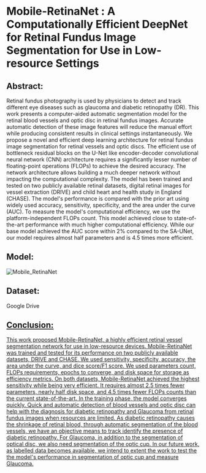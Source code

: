 # Mobile-RetinaNet : A Computationally Efficient DeepNet for Retinal Fundus Image Segmentation for Use in Low-resource Settings

## Abstract:
Retinal fundus photography is used by physicians to detect and track different eye diseases such as glaucoma and diabetic retinopathy (DR). This work presents a computer-aided automatic segmentation model for the retinal blood vessels and optic disc in retinal fundus images. Accurate automatic detection of these image features will reduce the manual effort while producing consistent results in clinical settings instantaneously. We  propose a novel and efficient deep learning architecture for retinal fundus image segmentation for retinal vessels and optic discs. The efficient use of bottleneck residual blocks on the U-Net like encoder-decoder convolutional neural network (CNN) architecture requires a significantly lesser number of floating-point operations (FLOPs) to achieve the desired accuracy. The network architecture allows building a much deeper network without impacting the computational complexity. The model has been trained and tested on two publicly available retinal datasets, digital retinal images for vessel extraction (DRIVE) and child heart and health study in England (CHASE). The model's performance is compared with the prior art using widely used accuracy, sensitivity, specificity, and the area under the curve (AUC). To measure the model's computational efficiency, we use the platform-independent FLOPs count. This model achieved close to state-of-the-art performance with much higher computational efficiency. While our base model achieved the AUC score within 2\% compared to the SA-UNet, our model requires almost half parameters and is 4.5 times more efficient.

## Model:
![Mobile_RetinaNet](https://github.com/rkarmaka/Mobile-RetinaNet/blob/figs/model_arch_model.png?raw=true)

## Dataset:
Google Drive <a href="https://drive.google.com/drive/folders/1s2N1RVwF_k9-ZLEXioKQkNGso4ocTzXc?usp=sharing">

## Conclusion:
This work proposed Mobile-RetinaNet, a highly efficient retinal vessel segmentation network for use in low-resource devices. Mobile-RetinaNet was trained and tested for its performance on two publicly available datasets, DRIVE and CHASE. We used sensitivity, specificity, accuracy, the area under the curve, and dice score/F1 score. We used parameters count, FLOPs requirements, epochs to converge, and disk space for storage as efficiency metrics. On both datasets, Mobile-RetinaNet achieved the highest sensitivity while being very efficient. It requires almost 2.5 times fewer parameters, nearly half disk space, and 4.5 times fewer FLOPs counts than the current state-of-the-art. In the training phase, the model converges quickly.
Quick and automatic detection of blood vessels and optic disc can help with the diagnosis for diabetic retinopathy and Glaucoma from retinal fundus images when resources are limited. As diabetic retinopathy causes the shrinkage of retinal blood,  through automatic segmentation of the blood vessels, we have an objective means to track identify the presence of diabetic retinopathy. For Glaucoma, in addition to the segmentation of optical disc, we also need segmentation of the optic cup.  In our future work, as  labelled data becomes available, we intend to extent the work to test the the model's performance in segmentation of optic cup and measure Glaucoma.
